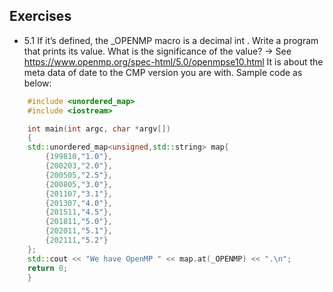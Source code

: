 
## Exercises

* 5.1 If it’s defined, the _OPENMP macro is a decimal int . Write a program that prints
its value. What is the significance of the value?
-> See https://www.openmp.org/spec-html/5.0/openmpse10.html
It is about the meta data of date to the CMP version you are with. Sample code as below:
```c++
    #include <unordered_map>
    #include <iostream>

    int main(int argc, char *argv[])
    {
    std::unordered_map<unsigned,std::string> map{
        {199810,"1.0"},
        {200203,"2.0"},
        {200505,"2.5"},
        {200805,"3.0"},
        {201107,"3.1"},
        {201307,"4.0"},
        {201511,"4.5"},
        {201811,"5.0"},
        {202011,"5.1"},
        {202111,"5.2"}
    };
    std::cout << "We have OpenMP " << map.at(_OPENMP) << ".\n";
    return 0;
    }
```